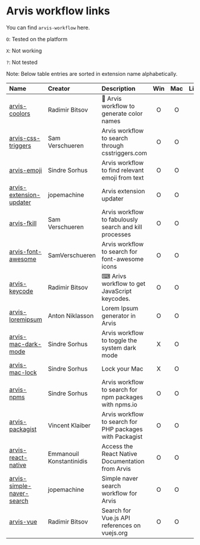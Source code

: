 # Arvis workflow links

You can find `arvis-workflow` here.

`O`: Tested on the platform

`X`: Not working

`?`: Not tested

Note: Below table entries are sorted in extension name alphabetically.

| Name                                                                                  | Creator                  | Description                                              | Win | Mac | Linux |
| :------------------------------------------------------------------------------------ | :----------------------- | :------------------------------------------------------- | :-: | :-: | :---: |
| [arvis-coolors](https://github.com/jopemachine/arvis-coolors)                         | Radimir Bitsov           | 🎨 Arvis workflow to generate color names                |  O  |  O  |   O   |
| [arvis-css-triggers](https://github.com/jopemachine/arvis-css-triggers)               | Sam Verschueren          | Arvis workflow to search through csstriggers.com         |  O  |  O  |   O   |
| [arvis-emoji](https://github.com/jopemachine/arvis-emoji)                             | Sindre Sorhus            | Arvis workflow to find relevant emoji from text          |  O  |  O  |   O   |
| [arvis-extension-updater](https://github.com/jopemachine/arvis-extension-updater)     | jopemachine              | Arvis extension updater                                  |  O  |  O  |   O   |
| [arvis-fkill](https://github.com/jopemachine/arvis-fkill)                             | Sam Verschueren          | Arvis workflow to fabulously search and kill processes   |  O  |  O  |   O   |
| [arvis-font-awesome](https://github.com/jopemachine/arvis-font-awesome)               | SamVerschueren           | Arvis workflow to search for font-awesome icons          |  O  |  O  |   O   |
| [arvis-keycode](https://github.com/jopemachine/arvis-keycode)                         | Radimir Bitsov           | ⌨ Arivs workflow to get JavaScript keycodes.             |  O  |  O  |   O   |
| [arvis-loremipsum](https://github.com/jopemachine/arvis-loremipsum)                   | Anton Niklasson          | Lorem Ipsum generator in Arvis                           |  O  |  O  |   O   |
| [arvis-mac-dark-mode](https://github.com/jopemachine/arvis-mac-dark-mode)             | Sindre Sorhus            | Arvis workflow to toggle the system dark mode            |  X  |  O  |   X   |
| [arvis-mac-lock](https://github.com/jopemachine/arvis-mac-lock)                       | Sindre Sorhus            | Lock your Mac                                            |  X  |  O  |   X   |
| [arvis-npms](https://github.com/jopemachine/arvis-npms)                               | Sindre Sorhus            | Arvis workflow to search for npm packages with npms.io   |  O  |  O  |   O   |
| [arvis-packagist](https://github.com/jopemachine/arvis-packagist)                     | Vincent Klaiber          | Arvis workflow to search for PHP packages with Packagist |  O  |  O  |   O   |
| [arvis-react-native](https://github.com/jopemachine/arvis-react-native)               | Emmanouil Konstantinidis | Access the React Native Documentation from Arvis         |  O  |  O  |   O   |
| [arvis-simple-naver-search](https://github.com/jopemachine/arvis-simple-naver-search) | jopemachine              | Simple naver search workflow for Arvis                   |  O  |  O  |   O   |
| [arvis-vue](https://github.com/jopemachine/arvis-vue)                                 | Radimir Bitsov           | Search for Vue.js API references on vuejs.org            |  O  |  O  |   O   |
